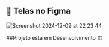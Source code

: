 ## 🎨 Telas no Figma

![Screenshot 2024-12-09 at 22 23 44](https://github.com/user-attachments/assets/b37a31ce-785e-425d-bc71-b817a47c1172)

##Projeto esta em Desenvolvimento 🏗️
